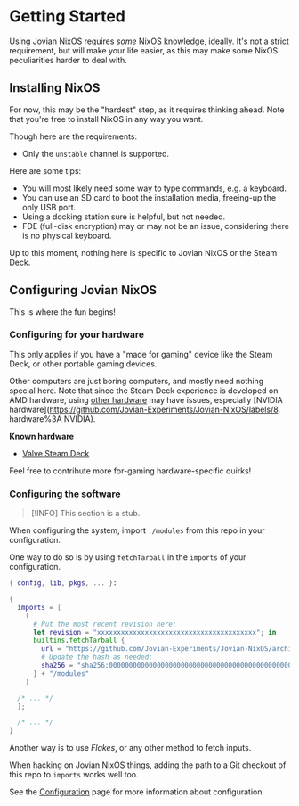 Getting Started
===============

Using Jovian NixOS requires *some* NixOS knowledge, ideally.
It's not a strict requirement, but will make your life easier, as this may make some NixOS peculiarities harder to deal with.


Installing NixOS
----------------

For now, this may be the "hardest" step, as it requires thinking ahead.
Note that you're free to install NixOS in any way you want.

Though here are the requirements:

 - Only the `unstable` channel is supported.

Here are some tips:

 - You will most likely need some way to type commands, e.g. a keyboard.
 - You can use an SD card to boot the installation media, freeing-up the only USB port.
 - Using a docking station sure is helpful, but not needed.
 - FDE (full-disk encryption) may or may not be an issue, considering there is no physical keyboard.

Up to this moment, nothing here is specific to Jovian NixOS or the Steam Deck.


Configuring Jovian NixOS
------------------------

This is where the fun begins!


### Configuring for your hardware

This only applies if you have a "made for gaming" device like the Steam Deck, or other portable gaming devices.

Other computers are just boring computers, and mostly need nothing special here.
Note that since the Steam Deck experience is developed on AMD hardware, using [other hardware](https://github.com/Jovian-Experiments/Jovian-NixOS/labels/8.%20hardware%3A%20other) may have issues, especially [NVIDIA hardware](https://github.com/Jovian-Experiments/Jovian-NixOS/labels/8. hardware%3A NVIDIA).

**Known hardware**

 - [Valve Steam Deck](devices/valve-steam-deck/index.md)

Feel free to contribute more for-gaming hardware-specific quirks!


### Configuring the software

> [!INFO]
> This section is a stub.

When configuring the system, import `./modules` from this repo in your configuration.

One way to do so is by using `fetchTarball` in the `imports` of your configuration.

```nix
{ config, lib, pkgs, ... }:

{
  imports = [
    (
      # Put the most recent revision here:
      let revision = "xxxxxxxxxxxxxxxxxxxxxxxxxxxxxxxxxxxxxxxx"; in
      builtins.fetchTarball {
        url = "https://github.com/Jovian-Experiments/Jovian-NixOS/archive/${revision}.tar.gz";
        # Update the hash as needed:
        sha256 = "sha256:0000000000000000000000000000000000000000000000000000";
      } + "/modules"
    )

  /* ... */
  ];

  /* ... */
}
```

Another way is to use *Flakes*, or any other method to fetch inputs.

When hacking on Jovian NixOS things, adding the path to a Git checkout of this repo to `imports` works well too.

See the [Configuration](configuration.md) page for more information about configuration.
